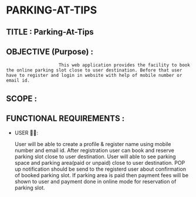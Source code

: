 # PARKING-AT-TIPS
## TITLE : Parking-At-Tips
## OBJECTIVE (Purpose) :
                        This web application provides the facility to book the online parking slot close to user destination. Before that user have to register and login in website with help of mobile number or email id. 
## SCOPE :


## FUNCTIONAL REQUIREMENTS :
- USER 🙎‍♂️:

  User will be able to create a profile & register name using mobile number and email id.
  After registration user can book and reserve parking slot close to user destination.
  User will able to see parking space and parking area(paid or unpaid) close to user destination.
  POP up notification should be send to the registerd user about confirmation of booked parking slot.
  If parking area is paid then payment fees will be shown to user and payment done in online mode for reservation of parking slot. 

